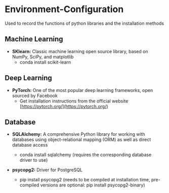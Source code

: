 # Environment-Configuration
Used to record the functions of python libraries and the installation methods

## Machine Learning
* **SKlearn:** Classic machine learning open source library, based on NumPy, SciPy, and matplotlib 
  * conda install scikit-learn

## Deep Learning
* **PyTorch:** One of the most popular deep learning frameworks, open sourced by Facebook
  * Get installation instructions from the official website [https://pytorch.org/](https://pytorch.org/)

## Database
* **SQLAlchemy:** A comprehensive Python library for working with databases using object-relational mapping (ORM) as well as direct database access
  * conda install sqlalchemy (requires the corresponding database driver to use)
 
* **psycopg2:** Driver for PostgreSQL
  * pip install psycopg2 (needs to be compiled at installation time, pre-compiled versions are optional: pip install psycopg2-binary)
